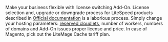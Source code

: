 Make your business flexible with license switching Add-On. License selection and, upgrade or downgrade process for LiteSpeed products described in [Official documentation](https://www.litespeedtech.com/support/wiki/doku.php/litespeed_wiki:licenses:choosing-a-license) is a laborious process. Simply change your hosting parameters: [reserved cloudlets](https://docs.jelastic.com/cloudlet), number of workers, numbers of domains and Add-On issues proper license and price. 
In case of Magento, pick out the LiteMage Cache tariff plan. 
